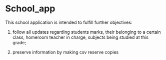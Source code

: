 # School_app
This school application is intended to fulfill further objectives:

 1) follow all updates regarding students marks, their belonging to a certain class, homeroom teacher in charge, subjects being studied at this grade;
 
 2) preserve information by making csv reserve copies
